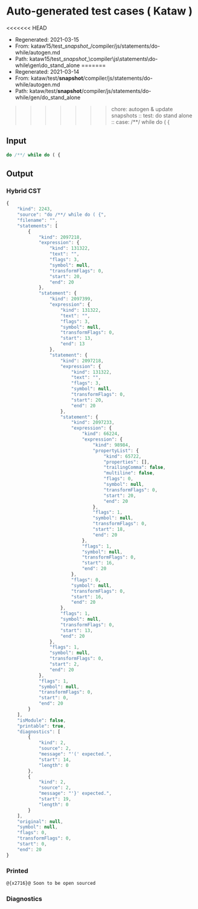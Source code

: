 # Auto-generated test cases ( Kataw )
<<<<<<< HEAD
- Regenerated: 2021-03-15
- From: kataw15/test\__snapshot__/compiler/js/statements/do-while/autogen.md
- Path: kataw15/test\__snapshot__\compiler\js\statements\do-while\gen\do_stand_alone
=======
- Regenerated: 2021-03-14
- From: kataw/test/__snapshot__/compiler/js/statements/do-while/autogen.md
- Path: kataw/test/__snapshot__/compiler/js/statements/do-while/gen/do_stand_alone
>>>>>>> chore: autogen & update snapshots
> :: test: do stand alone
> :: case: /**/ while do ( {
## Input

`````js
do /**/ while do ( {
`````

## Output

### Hybrid CST

```javascript
{
    "kind": 2243,
    "source": "do /**/ while do ( {",
    "filename": "",
    "statements": [
        {
            "kind": 2097218,
            "expression": {
                "kind": 131322,
                "text": "",
                "flags": 3,
                "symbol": null,
                "transformFlags": 0,
                "start": 20,
                "end": 20
            },
            "statement": {
                "kind": 2097399,
                "expression": {
                    "kind": 131322,
                    "text": "",
                    "flags": 3,
                    "symbol": null,
                    "transformFlags": 0,
                    "start": 13,
                    "end": 13
                },
                "statement": {
                    "kind": 2097218,
                    "expression": {
                        "kind": 131322,
                        "text": "",
                        "flags": 3,
                        "symbol": null,
                        "transformFlags": 0,
                        "start": 20,
                        "end": 20
                    },
                    "statement": {
                        "kind": 2097233,
                        "expression": {
                            "kind": 66224,
                            "expression": {
                                "kind": 98984,
                                "propertyList": {
                                    "kind": 65722,
                                    "properties": [],
                                    "trailingComma": false,
                                    "multiline": false,
                                    "flags": 0,
                                    "symbol": null,
                                    "transformFlags": 0,
                                    "start": 20,
                                    "end": 20
                                },
                                "flags": 1,
                                "symbol": null,
                                "transformFlags": 0,
                                "start": 18,
                                "end": 20
                            },
                            "flags": 1,
                            "symbol": null,
                            "transformFlags": 0,
                            "start": 16,
                            "end": 20
                        },
                        "flags": 0,
                        "symbol": null,
                        "transformFlags": 0,
                        "start": 16,
                        "end": 20
                    },
                    "flags": 1,
                    "symbol": null,
                    "transformFlags": 0,
                    "start": 13,
                    "end": 20
                },
                "flags": 1,
                "symbol": null,
                "transformFlags": 0,
                "start": 2,
                "end": 20
            },
            "flags": 1,
            "symbol": null,
            "transformFlags": 0,
            "start": 0,
            "end": 20
        }
    ],
    "isModule": false,
    "printable": true,
    "diagnostics": [
        {
            "kind": 2,
            "source": 2,
            "message": "'(' expected.",
            "start": 14,
            "length": 0
        },
        {
            "kind": 2,
            "source": 2,
            "message": "'}' expected.",
            "start": 19,
            "length": 0
        }
    ],
    "original": null,
    "symbol": null,
    "flags": 0,
    "transformFlags": 0,
    "start": 0,
    "end": 20
}
```

### Printed

```javascript
@{x2716}@ Soon to be open sourced
```

### Diagnostics

```javascript

```

